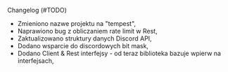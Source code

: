 Changelog (#TODO)

- Zmieniono nazwe projektu na "tempest",
- Naprawiono bug z obliczaniem rate limit w Rest,
- Zaktualizowano struktury danych Discord API,
- Dodano wsparcie do discordowych bit mask,
- Dodano Client & Rest interfejsy - od teraz biblioteka bazuje wpierw na interfejsach,